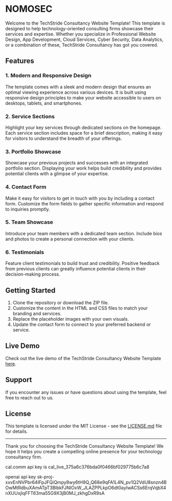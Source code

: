 # NOMOSEC

Welcome to the TechStride Consultancy Website Template! This template is designed to help technology-oriented consulting firms showcase their services and expertise. Whether you specialize in Professional Website Design, App Development, Cloud Services, Cyber Security, Data Analytics, or a combination of these, TechStride Consultancy has got you covered.

## Features

### 1. Modern and Responsive Design
The template comes with a sleek and modern design that ensures an optimal viewing experience across various devices. It is built using responsive design principles to make your website accessible to users on desktops, tablets, and smartphones.

### 2. Service Sections
Highlight your key services through dedicated sections on the homepage. Each service section includes space for a brief description, making it easy for visitors to understand the breadth of your offerings.

### 3. Portfolio Showcase
Showcase your previous projects and successes with an integrated portfolio section. Displaying your work helps build credibility and provides potential clients with a glimpse of your expertise.

### 4. Contact Form
Make it easy for visitors to get in touch with you by including a contact form. Customize the form fields to gather specific information and respond to inquiries promptly.

### 5. Team Showcase
Introduce your team members with a dedicated team section. Include bios and photos to create a personal connection with your clients.

### 6. Testimonials
Feature client testimonials to build trust and credibility. Positive feedback from previous clients can greatly influence potential clients in their decision-making process.

## Getting Started

1. Clone the repository or download the ZIP file.
2. Customize the content in the HTML and CSS files to match your branding and services.
3. Replace the placeholder images with your own visuals.
4. Update the contact form to connect to your preferred backend or service.

## Live Demo

Check out the live demo of the TechStride Consultancy Website Template [here](https://harryregel.github.io/TechStride-Consultancy/).

## Support

If you encounter any issues or have questions about using the template, feel free to reach out to us.

## License

This template is licensed under the MIT License - see the [LICENSE.md](LICENSE.md) file for details.

---

Thank you for choosing the TechStride Consultancy Website Template! We hope it helps you create a compelling online presence for your technology consultancy firm.



cal.comm api key is cal_live_375a6c376bda0f0466bf029775b6c7a8

openai api key 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